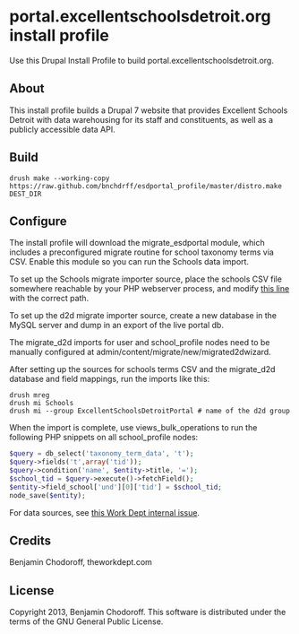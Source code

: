 portal.excellentschoolsdetroit.org install profile
==================================================

Use this Drupal Install Profile to build portal.excellentschoolsdetroit.org.

About
-----

This install profile builds a Drupal 7 website that provides Excellent Schools Detroit with data warehousing for its staff and constituents, as well as a publicly accessible data API.

Build
-----

```shell
drush make --working-copy https://raw.github.com/bnchdrff/esdportal_profile/master/distro.make DEST_DIR
```

Configure
---------

The install profile will download the migrate_esdportal module, which includes a preconfigured migrate routine for school taxonomy terms via CSV. Enable this module so you can run the Schools data import.

To set up the Schools migrate importer source, place the schools CSV file somewhere reachable by your PHP webserver process, and modify [this line](https://github.com/bnchdrff/migrate_esdportal/blob/7.x-1.x/migrate_esdportal.migrate.inc#L45) with the correct path.

To set up the d2d migrate importer source, create a new database in the MySQL server and dump in an export of the live portal db.

The migrate_d2d imports for user and school_profile nodes need to be manually configured at admin/content/migrate/new/migrated2dwizard.

After setting up the sources for schools terms CSV and the migrate_d2d database and field mappings, run the imports like this:

```shell
drush mreg
drush mi Schools
drush mi --group ExcellentSchoolsDetroitPortal # name of the d2d group
```

When the import is complete, use views_bulk_operations to run the following PHP snippets on all school_profile nodes:

```php
$query = db_select('taxonomy_term_data', 't');
$query->fields('t',array('tid'));
$query->condition('name', $entity->title, '=');
$school_tid = $query->execute()->fetchField();
$entity->field_school['und'][0]['tid'] = $school_tid;
node_save($entity);
```

For data sources, see [this Work Dept internal issue](https://pm.theworkdept.com/issues/3057).

Credits
-------

Benjamin Chodoroff, theworkdept.com

License
-------

Copyright 2013, Benjamin Chodoroff. This software is distributed under the terms of the GNU General Public License.
